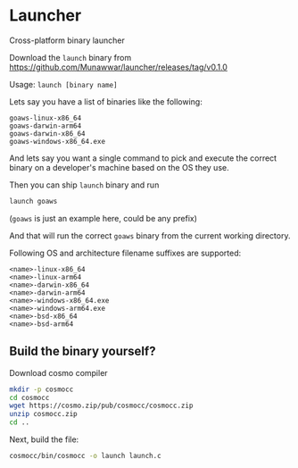 # Launcher

Cross-platform binary launcher

Download the `launch` binary from https://github.com/Munawwar/launcher/releases/tag/v0.1.0

Usage: `launch [binary name]`

Lets say you have a list of binaries like the following:
```
goaws-linux-x86_64
goaws-darwin-arm64
goaws-darwin-x86_64
goaws-windows-x86_64.exe
```

And lets say you want a single command to pick and execute the correct binary on a developer's machine based on the OS they use.

Then you can ship `launch` binary and run

```sh
launch goaws
```
(`goaws` is just an example here, could be any prefix)

And that will run the correct `goaws` binary from the current working directory.

Following OS and architecture filename suffixes are supported:
```
<name>-linux-x86_64
<name>-linux-arm64
<name>-darwin-x86_64
<name>-darwin-arm64
<name>-windows-x86_64.exe
<name>-windows-arm64.exe
<name>-bsd-x86_64
<name>-bsd-arm64
```

## Build the binary yourself?

Download cosmo compiler
```sh
mkdir -p cosmocc
cd cosmocc
wget https://cosmo.zip/pub/cosmocc/cosmocc.zip
unzip cosmocc.zip
cd ..
```

Next, build the file:
```sh
cosmocc/bin/cosmocc -o launch launch.c
```
